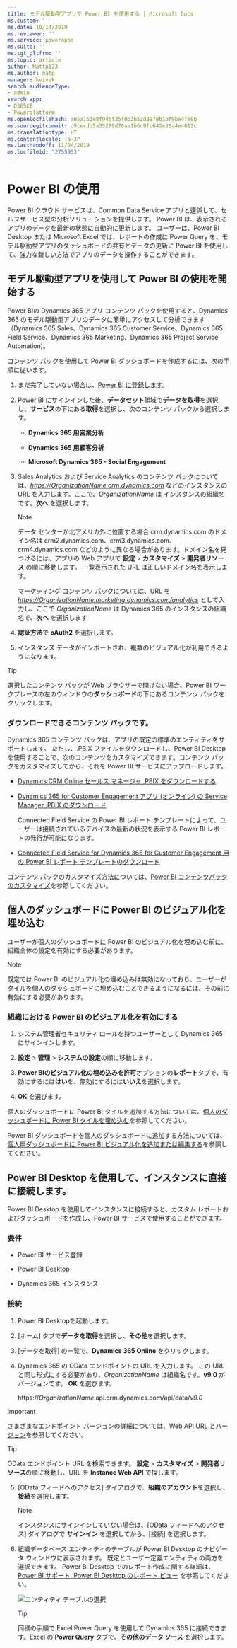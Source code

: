 ```yaml
---
title: モデル駆動型アプリで Power BI を使用する | Microsoft Docs
ms.custom: ''
ms.date: 10/14/2019
ms.reviewer: ''
ms.service: powerapps
ms.suite: ''
ms.tgt_pltfrm: ''
ms.topic: article
author: Mattp123
ms.author: matp
manager: kvivek
search.audienceType:
- admin
search.app:
- D365CE
- Powerplatform
ms.openlocfilehash: a05a163e8f946f35f0b3b52d8978b1bf9be4fe8b
ms.sourcegitcommit: d9cecdd5a35279d78aa1b6c9fc642e36a4e4612c
ms.translationtype: HT
ms.contentlocale: ja-JP
ms.lasthandoff: 11/04/2019
ms.locfileid: "2755953"
---
```

# <a name="use-power-bi"></a>Power BI の使用

Power BI クラウド サービスは、Common Data Service アプリと連係して、セルフサービス型の分析ソリューションを提供します。 Power BI は、表示されるアプリのデータを最新の状態に自動的に更新します。 ユーザーは、Power BI Desktop または Microsoft Excel では、レポートの作成に Power Query を、モデル駆動型アプリのダッシュボードの共有とデータの更新に Power BI を使用して、強力な新しい方法でアプリのデータを操作することができます。  
  
<a name="PowerBIGetstarted"></a>   
## <a name="get-started-using-power-bi-with-model-driven-apps"></a>モデル駆動型アプリを使用して Power BI の使用を開始する  
 
Power BIの Dynamics 365 アプリ コンテンツ パックを使用すると、Dynamics 365 のモデル駆動型アプリのデータに簡単にアクセスして分析できます（Dynamics 365 Sales、Dynamics 365 Customer Service、Dynamics 365 Field Service、Dynamics 365 Marketing、Dynamics 365 Project Service Automation)。  
  
 コンテンツ パックを使用して Power BI ダッシュボードを作成するには、次の手順に従います。  
  
1. まだ完了していない場合は、[Power BI に登録します](https://powerbi.com/)。  
  
2. Power BI にサインインした後、**データセット**領域で**データを取得**を選択し、**サービス**の下にある**取得**を選択し、次のコンテンツ パックから選択します。  
  
   - **Dynamics 365 用営業分析**  
  
   - **Dynamics 365 用顧客分析**  
  
   - **Microsoft Dynamics 365 - Social Engagement**  
  
3. Sales Analytics および Service Analytics のコンテンツ パックについては、*<https://OrganizationName.crm.dynamics.com>* などのインスタンスの URL を入力します。ここで、*OrganizationName* は インスタンスの組織名です。**次へ** を選択します。  
  
   > [!NOTE]
   >  データ センターが北アメリカ外に位置する場合 crm.dynamics.com のドメイン名は crm2.dynamics.com、crm3.dynamics.com、crm4.dynamics.com などのように異なる場合があります。ドメイン名を見つけるには、アプリの Web アプリで **設定** > **カスタマイズ** > **開発者リソース** の順に移動します。 一覧表示された URL は正しいドメイン名を表示します。  
  
    マーケティング コンテンツ パックについては、URL を *<https://OrganizationName.marketing.dynamics.com/analytics>* として入力し、ここで *OrganizationName* は Dynamics 365 のインスタンスの組織名で、**次へ** を選択します  
  
4. **認証方法**で **oAuth2** を選択します。  
  
5. インスタンス データがインポートされ、複数のビジュアル化が利用できるようになります。  
  
> [!TIP]
>  選択したコンテンツ パックが Web ブラウザーで開けない場合、Power BI ワークプレースの左のウィンドウの**ダッシュボード**の下にあるコンテンツ パックをクリックします。  
  
### <a name="content-packs-available-for-download"></a>ダウンロードできるコンテンツ パックです。  
 Dynamics 365 コンテンツ パックは、アプリの既定の標準のエンティティをサポートします。 ただし、.PBIX ファイルをダウンロードし、Power BI Desktop を使用することで、次のコンテンツをカスタマイズできます。コンテンツ パックをカスタマイズしてから、それを Power BI サービスにアップロードします。  
  
- [Dynamics CRM Online セールス マネージャ .PBIX をダウンロードする](https://download.microsoft.com/download/9/2/B/92BCBDCE-CE01-4BC9-A306-2A92653B683E/Sales%20Manager.pbix)  
  
- [Dynamics 365 for Customer Engagement アプリ (オンライン) の Service Manager .PBIX のダウンロード](https://download.microsoft.com/download/9/2/B/92BCBDCE-CE01-4BC9-A306-2A92653B683E/Customer%20Service%20Manager.pbix)  
  
  Connected Field Service の Power BI レポート テンプレートによって、ユーザーは接続されているデバイスの最新の状況を表示する Power BI レポートの発行が可能になります。  
  
- [Connected Field Service for Dynamics 365 for Customer Engagement 用の Power BI レポート テンプレートのダウンロード](https://download.microsoft.com/download/E/B/5/EB5ED97A-A36A-4CAE-8C04-333A1E463B4F/PowerBI%20Report%20Template%20for%20Connected%20Field%20Service%20for%20Microsoft%20Dynamics%20365.pbix)  
  
 コンテンツ パックのカスタマイズ方法については、[Power BI コンテンツパックのカスタマイズ](customize-power-bi-content-packs.md)を参照してください。 
  
<a name="BPI_embed"></a>   
## <a name="embed-power-bi-visualizations-on-personal-dashboards"></a>個人のダッシュボードに Power BI のビジュアル化を埋め込む  
 ユーザーが個人のダッシュボードに Power BI のビジュアル化を埋め込む前に、組織全体の設定を有効にする必要があります。  
  
> [!NOTE]
>  既定では Power BI のビジュアル化の埋め込みは無効になっており、ユーザーがタイルを個人のダッシュボードに埋め込むことできるようになるには、その前に有効にする必要があります。  
  
### <a name="enable-power-bi-visualizations-in-the-organization"></a>組織における Power BI のビジュアル化を有効にする  
  
1. システム管理者セキュリティ ロールを持つユーザーとして Dynamics 365 にサインインします。  
  
2. **設定** > **管理** > **システムの設定**の順に移動します。  
  
3. **Power BIのビジュアル化の埋め込みを許可**オプションの**レポート**タブで、有効にするには**はい**を、無効にするには**いいえ**を選択します。  
  
4. **OK** を選びます。  
  
個人のダッシュボードに Power BI タイルを追加する方法については、[個人のダッシュボードに Power BI タイルを埋め込む](/powerapps/user/add-powerbi-dashboards#embed--power-bi-tiles-on-your-personal-dashboard)を参照してください。  
  
Power BI ダッシュボードを個人のダッシュボードに追加する方法については、[個人用ダッシュボードに Power BI ビジュアル化を追加または編集する](/powerapps/user/add-powerbi-dashboards)を参照してください。  
  
<a name="CRMOnline_PBIDesktop"></a>   
## <a name="use-power-bi-desktop-to-connect-directly-to-your-instance"></a>Power BI Desktop を使用して、インスタンスに直接に接続します。  
 Power BI Desktop を使用してインスタンスに接続すると、カスタム レポートおよびダッシュボードを作成し、Power BI サービスで使用することができます。  
  
### <a name="requirements"></a>要件  
  
- Power BI サービス登録  
  
- Power BI Desktop  
  
- Dynamics 365 インスタンス  
  
### <a name="connect"></a>接続  
  
1. Power BI Desktopを起動します。  
  
2. [ホーム] タブで**データを取得**を選択し、**その他**を選択します。  
  
3. [データを取得] の一覧で、**Dynamics 365 Online** をクリックします。  
  
4. Dynamics 365 の OData エンドポイントの URL を入力します。 この URL と同じ形式にする必要があり、*OrganizationName* は組織名です。**v9.0** がバージョンです。 **OK** を選びます。  
  
    https://<em>OrganizationName</em>.api.crm.dynamics.com/api/data/*v9.0*  
  
> [!IMPORTANT]
> さまざまなエンドポイント バージョンの詳細については、[Web API URL とバージョン](/powerapps/developer/common-data-service/webapi/compose-http-requests-handle-errors#web-api-url-and-versions)を参照してください。
 
> [!TIP]
>  OData エンドポイント URL を検索できます。 **設定** > **カスタマイズ** > **開発者リソース**の順に移動し、URL を **Instance Web API** で探します。  
  
5. [OData フィードへのアクセス] ダイアログで、**組織のアカウント**を選択し、**接続**を選択します。  
  
   > [!NOTE]
   >  インスタンスにサインインしていない場合は、[OData フィードへのアクセス] ダイアログで **サインイン** を選択してから、[接続] を選択します。  
  
6. 組織データベース エンティティのテーブルが Power BI Desktop のナビゲータ ウィンドウに表示されます。 既定とユーザー定義エンティティの両方を選択できます。 Power BI Desktop でのレポート作成に関する詳細は、[Power BI サポート: Power BI Desktop のレポート ビュー](https://powerbi.microsoft.com/documentation/powerbi-desktop-report-view/) を参照してください。  
  
   ![エンティティ テーブルの選択](media/pbi-select-entity-table.PNG "エンティティ テーブルの選択")  
  
   > [!TIP]
   >  同様の手順で Excel Power Query を使用して Dynamics 365 に接続できます。Excel の **Power Query** タブで、**その他のデータ ソース** を選択します。  
  

